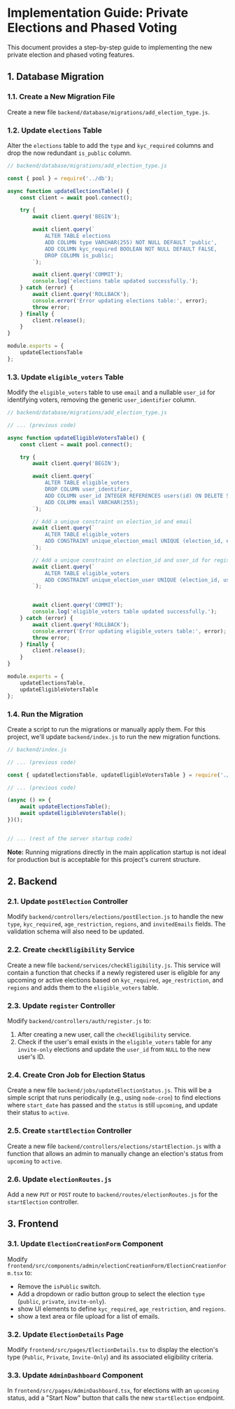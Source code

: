 # Implementation Guide: Private Elections and Phased Voting

This document provides a step-by-step guide to implementing the new private election and phased voting features.

## 1. Database Migration

### 1.1. Create a New Migration File

Create a new file `backend/database/migrations/add_election_type.js`.

### 1.2. Update `elections` Table

Alter the `elections` table to add the `type` and `kyc_required` columns and drop the now redundant `is_public` column.

```javascript
// backend/database/migrations/add_election_type.js

const { pool } = require('../db');

async function updateElectionsTable() {
    const client = await pool.connect();

    try {
        await client.query('BEGIN');

        await client.query(`
            ALTER TABLE elections
            ADD COLUMN type VARCHAR(255) NOT NULL DEFAULT 'public',
            ADD COLUMN kyc_required BOOLEAN NOT NULL DEFAULT FALSE,
            DROP COLUMN is_public;
        `);

        await client.query('COMMIT');
        console.log('elections table updated successfully.');
    } catch (error) {
        await client.query('ROLLBACK');
        console.error('Error updating elections table:', error);
        throw error;
    } finally {
        client.release();
    }
}

module.exports = {
    updateElectionsTable
};
```

### 1.3. Update `eligible_voters` Table

Modify the `eligible_voters` table to use `email` and a nullable `user_id` for identifying voters, removing the generic `user_identifier` column.

```javascript
// backend/database/migrations/add_election_type.js

// ... (previous code)

async function updateEligibleVotersTable() {
    const client = await pool.connect();

    try {
        await client.query('BEGIN');

        await client.query(`
            ALTER TABLE eligible_voters
            DROP COLUMN user_identifier,
            ADD COLUMN user_id INTEGER REFERENCES users(id) ON DELETE SET NULL,
            ADD COLUMN email VARCHAR(255);
        `);

        // Add a unique constraint on election_id and email
        await client.query(`
            ALTER TABLE eligible_voters
            ADD CONSTRAINT unique_election_email UNIQUE (election_id, email);
        `);

        // Add a unique constraint on election_id and user_id for registered users
        await client.query(`
            ALTER TABLE eligible_voters
            ADD CONSTRAINT unique_election_user UNIQUE (election_id, user_id);
        `);


        await client.query('COMMIT');
        console.log('eligible_voters table updated successfully.');
    } catch (error) {
        await client.query('ROLLBACK');
        console.error('Error updating eligible_voters table:', error);
        throw error;
    } finally {
        client.release();
    }
}

module.exports = {
    updateElectionsTable,
    updateEligibleVotersTable
};
```

### 1.4. Run the Migration

Create a script to run the migrations or manually apply them. For this project, we'll update `backend/index.js` to run the new migration functions.

```javascript
// backend/index.js

// ... (previous code)

const { updateElectionsTable, updateEligibleVotersTable } = require('./database/migrations/add_election_type.js');

// ... (previous code)

(async () => {
    await updateElectionsTable();
    await updateEligibleVotersTable();
})();


// ... (rest of the server startup code)
```
**Note:** Running migrations directly in the main application startup is not ideal for production but is acceptable for this project's current structure.

## 2. Backend

### 2.1. Update `postElection` Controller

Modify `backend/controllers/elections/postElection.js` to handle the new `type`, `kyc_required`, `age_restriction`, `regions`, and `invitedEmails` fields. The validation schema will also need to be updated.

### 2.2. Create `checkEligibility` Service

Create a new file `backend/services/checkEligibility.js`. This service will contain a function that checks if a newly registered user is eligible for any upcoming or active elections based on `kyc_required`, `age_restriction`, and `regions` and adds them to the `eligible_voters` table.

### 2.3. Update `register` Controller

Modify `backend/controllers/auth/register.js` to:
1.  After creating a new user, call the `checkEligibility` service.
2.  Check if the user's email exists in the `eligible_voters` table for any `invite-only` elections and update the `user_id` from `NULL` to the new user's ID.

### 2.4. Create Cron Job for Election Status

Create a new file `backend/jobs/updateElectionStatus.js`. This will be a simple script that runs periodically (e.g., using `node-cron`) to find elections where `start_date` has passed and the `status` is still `upcoming`, and update their status to `active`.

### 2.5. Create `startElection` Controller

Create a new file `backend/controllers/elections/startElection.js` with a function that allows an admin to manually change an election's status from `upcoming` to `active`.

### 2.6. Update `electionRoutes.js`

Add a new `PUT` or `POST` route to `backend/routes/electionRoutes.js` for the `startElection` controller.

## 3. Frontend

### 3.1. Update `ElectionCreationForm` Component

Modify `frontend/src/components/admin/electionCreationForm/ElectionCreationForm.tsx` to:
-   Remove the `isPublic` switch.
-   Add a dropdown or radio button group to select the election `type` (`public`, `private`, `invite-only`).
-   show UI elements to define `kyc_required`, `age_restriction`, and `regions`.
-   show a text area or file upload for a list of emails.

### 3.2. Update `ElectionDetails` Page

Modify `frontend/src/pages/ElectionDetails.tsx` to display the election's type (`Public`, `Private`, `Invite-Only`) and its associated eligibility criteria.

### 3.3. Update `AdminDashboard` Component

In `frontend/src/pages/AdminDashboard.tsx`, for elections with an `upcoming` status, add a "Start Now" button that calls the new `startElection` endpoint.